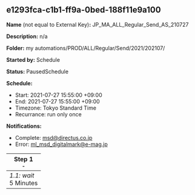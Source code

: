 ## e1293fca-c1b1-ff9a-0bed-188f11e9a100

**Name** (not equal to External Key)**:** JP_MA_ALL_Regular_Send_AS_210727

**Description:** n/a

**Folder:** my automations/PROD/ALL/Regular/Send/2021/202107/

**Started by:** Schedule

**Status:** PausedSchedule

**Schedule:**

* Start: 2021-07-27 15:55:00 +09:00
* End: 2021-07-27 15:55:00 +09:00
* Timezone: Tokyo Standard Time
* Recurrance: run only once

**Notifications:**

* Complete: msd@directus.co.jp
* Error: ml_msd_digitalmark@e-mag.jp

| Step 1<br>_<small>-</small>_ |
| --- |
| _1.1: wait_<br>5 Minutes |
